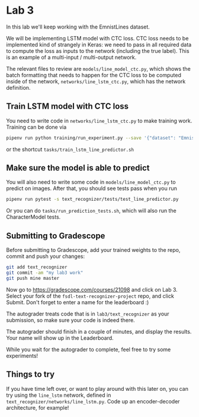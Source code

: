 # Lab 3

In this lab we'll keep working with the EmnistLines dataset.

We will be implementing LSTM model with CTC loss.
CTC loss needs to be implemented kind of strangely in Keras: we need to pass in all required data to compute the loss as inputs to the network (including the true label).
This is an example of a multi-input / multi-output network.

The relevant files to review are `models/line_model_ctc.py`, which shows the batch formatting that needs to happen for the CTC loss to be computed inside of the network, `networks/line_lstm_ctc.py`, which has the network definition.

## Train LSTM model with CTC loss

You need to write code in `networks/line_lstm_ctc.py` to make training work.
Training can be done via

```sh
pipenv run python training/run_experiment.py --save '{"dataset": "EmnistLinesDataset", "model": "LineModelCtc", "network": "line_lstm_ctc"}'
```

or the shortcut `tasks/train_lstm_line_predictor.sh`

## Make sure the model is able to predict

You will also need to write some code in `models/line_model_ctc.py` to predict on images.
After that, you should see tests pass when you run

```sh
pipenv run pytest -s text_recognizer/tests/test_line_predictor.py
```

Or you can do `tasks/run_prediction_tests.sh`, which will also run the CharacterModel tests.

## Submitting to Gradescope

Before submitting to Gradescope, add your trained weights to the repo, commit and push your changes:

```sh
git add text_recognizer
git commit -am "my lab3 work"
git push mine master
```

Now go to https://gradescope.com/courses/21098 and click on Lab 3.
Select your fork of the `fsdl-text-recognizer-project` repo, and click Submit.
Don't forget to enter a name for the leaderboard :)

The autograder treats code that is in `lab3/text_recognizer` as your submission, so make sure your code is indeed there.

The autograder should finish in a couple of minutes, and display the results.
Your name will show up in the Leaderboard.

While you wait for the autograder to complete, feel free to try some experiments!

## Things to try

If you have time left over, or want to play around with this later on, you can try using the `line_lstm` network, defined in `text_recognizer/networks/line_lstm.py`.
Code up an encoder-decoder architecture, for example!
